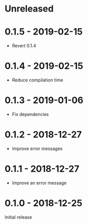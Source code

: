 # Unreleased

# 0.1.5 - 2019-02-15

* Revert 0.1.4

# 0.1.4 - 2019-02-15

* Reduce compilation time

# 0.1.3 - 2019-01-06

* Fix dependencies

# 0.1.2 - 2018-12-27

* Improve error messages

# 0.1.1 - 2018-12-27

* Improve an error message

# 0.1.0 - 2018-12-25

Initial release
